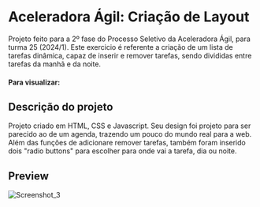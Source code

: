 # Aceleradora Ágil: Criação de Layout
Projeto feito para a 2º fase do Processo Seletivo da Aceleradora Ágil, para turma 25 (2024/1).
Este exercicio é referente a criação de um lista de tarefas dinâmica, capaz de inserir e remover tarefas, sendo divididas entre tarefas da manhã e da noite.

#### Para visualizar: 

## Descrição do projeto
Projeto criado em HTML, CSS e Javascript. Seu design foi projeto para ser parecido ao de um agenda, trazendo um pouco do mundo real para a web. Além das funções de adicionare remover tarefas, também foram inserido dois "radio buttons" para escolher para onde vai a tarefa, dia ou noite.

## Preview
![Screenshot_3](https://github.com/joaopmx/aceleradoraAgil-lista-de-tarefas/assets/104535940/2b279988-cc00-4ded-a931-81b57ab9ccbf)
